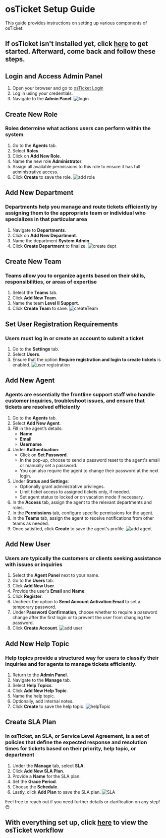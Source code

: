 # osTicket Setup Guide

This guide provides instructions on setting up various components of osTicket.

## If osTicket isn't installed yet, click [here](https://github.com/ccastro25/Setting_up_osTicket) to get started. Afterward, come back and follow these steps.

## Login and Access Admin Panel
1. Open your browser and go to [osTicket Login](http://localhost/osTicket/scp/login.php)
2. Log in using your credentials.
3. Navigate to the **Admin Panel**.
![login](https://github.com/user-attachments/assets/bd35ef85-21b1-4fa2-82bc-ef5d34f81be7)


## Create New Role
  ### Roles determine what actions users can perform within the system
1. Go to the **Agents** tab.
2. Select **Roles**.
3. Click on **Add New Role**.
4. Name the new role **Administrator**.
5. Assign all available permissions to this role to ensure it has full administrative access.
6. Click **Create** to save the role.
![add role](https://github.com/user-attachments/assets/ac717218-3ea3-40c5-a0a2-ad4ddeffa76f)

## Add New Department
### Departments help you manage and route tickets efficiently by assigning them to the appropriate team or individual who specializes in that particular area
1. Navigate to **Departments**.
2. Click on **Add New Department**.
3. Name the department **System Admin**.
4. Click **Create Department** to finalize.
![create dept](https://github.com/user-attachments/assets/2db24ec0-05ea-4ec0-b9cf-18c19649fb91)

## Create New Team
### Teams allow you to organize agents based on their skills, responsibilities, or areas of expertise
1. Select the **Teams** tab.
2. Click **Add New Team**.
3. Name the team **Level II Support**.
4. Click **Create Team** to save.
![createTeam](https://github.com/user-attachments/assets/ea2235d5-020c-4b43-b21d-ef019b535f25)

## Set User Registration Requirements
### Users must log in or create an account to submit a ticket
1. Go to the **Settings** tab.
2. Select **Users**.
3. Ensure that the option **Require registration and login to create tickets** is enabled.
![user registration](https://github.com/user-attachments/assets/a2b1a39b-07d2-47bb-8c6a-f5807cfd60d0)

## Add New Agent
### Agents are essentially the frontline support staff who handle customer inquiries, troubleshoot issues, and ensure that tickets are resolved efficiently
1. Go to the **Agents** tab.
2. Select **Add New Agent**.
3. Fill in the agent’s details:
   - **Name**
   - **Email**
   - **Username**
4. Under **Authentication**:
   - Click on **Set Password**.
   - In the pop-up, choose to send a password reset to the agent's email or manually set a password.
   - You can also require the agent to change their password at the next login.
5. Under **Status and Settings**:
   - Optionally grant administrative privileges.
   - Limit ticket access to assigned tickets only, if needed.
   - Set agent status to locked or on vacation mode if necessary.
6. In the **Access** tab, assign the agent to the relevant departments and roles.
7. In the **Permissions** tab, configure specific permissions for the agent.
8. In the **Teams** tab, assign the agent to receive notifications from other teams as needed.
9. Once satisfied, click **Create** to save the agent's profile.
![add agent](https://github.com/user-attachments/assets/fe02e3ee-e77e-4eff-a886-1ea1c5bfd3e7)

## Add New User
### Users are typically the customers or clients seeking assistance with issues or inquiries
1. Select the **Agent Panel** next to your name.
2. Go to the **Users** tab.
3. Click **Add New User**.
4. Provide the user’s **Email** and **Name**.
5. Click **Register**.
6. Uncheck the option to **Send Account Activation Email** to set a temporary password.
7. Under **Password Confirmation**, choose whether to require a password change after the first login or to prevent the user from changing the password.
8. Click **Create Account**.
![add user'](https://github.com/user-attachments/assets/1af56f4a-8671-4525-8f4e-9b3d3b5f0e00)

## Add New Help Topic
### Help topics provide a structured way for users to classify their inquiries and for agents to manage tickets efficiently.
1. Return to the **Admin Panel**.
2. Navigate to the **Manage** tab.
3. Select **Help Topics**.
4. Click **Add New Help Topic**.
5. Name the help topic.
6. Optionally, add internal notes.
7. Click **Create** to save the help topic.
![helpTopic](https://github.com/user-attachments/assets/7e3b7a0e-00f8-42c7-98b4-cf2be0513c1e)

## Create SLA Plan
### In osTicket, an SLA, or Service Level Agreement, is a set of policies that define the expected response and resolution times for tickets based on their priority, help topic, or department
1. Under the **Manage** tab, select **SLA**.
2. Click **Add New SLA Plan**.
3. Provide a **Name** for the SLA plan.
4. Set the **Grace Period**.
5. Choose the **Schedule**.
6. Lastly, click **Add Plan** to save the SLA plan.
![SLA](https://github.com/user-attachments/assets/7368d8cd-3e3b-4998-9926-c93cc9c07b53)

Feel free to reach out if you need further details or clarification on any step! 😊
## With everything set up, click [here](https://github.com/ccastro25/Osticket_WorkFlow/blob/main/README.md) to view the osTicket workflow
